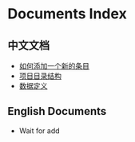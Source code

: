 # Documents Index

## 中文文档

- [如何添加一个新的条目](zh-Hans/how-to-add.md)
- [项目目录结构](zh-Hans/directory-structure.md)
- [数据定义](zh-Hans/data-spec.md)

## English Documents

- Wait for add

